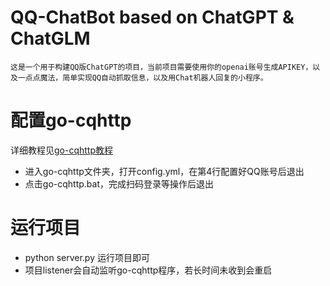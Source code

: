# QQ-ChatBot based on ChatGPT & ChatGLM
    这是一个用于构建QQ版ChatGPT的项目，当前项目需要使用你的openai账号生成APIKEY，以及一点点魔法，简单实现QQ自动抓取信息，以及用Chat机器人回复的小程序。


# 配置go-cqhttp
详细教程见[go-cqhttp教程](https://docs.go-cqhttp.org/guide/quick_start.html#%E5%9F%BA%E7%A1%80%E6%95%99%E7%A8%8B)
- 进入go-cqhttp文件夹，打开config.yml，在第4行配置好QQ账号后退出
- 点击go-cqhttp.bat，完成扫码登录等操作后退出

# 运行项目
- python server.py 运行项目即可
- 项目listener会自动监听go-cqhttp程序，若长时间未收到会重启



